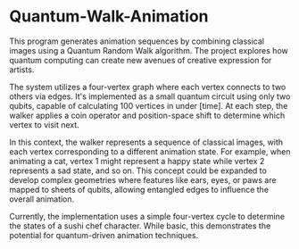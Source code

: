 # Quantum-Walk-Animation
This program generates animation sequences by combining classical images using a Quantum Random Walk algorithm. The project explores how quantum computing can create new avenues of creative expression for artists.

The system utilizes a four-vertex graph where each vertex connects to two others via edges. It's implemented as a small quantum circuit using only two qubits, capable of calculating 100 vertices in under [time]. At each step, the walker applies a coin operator and position-space shift to determine which vertex to visit next.

In this context, the walker represents a sequence of classical images, with each vertex corresponding to a different animation state. For example, when animating a cat, vertex 1 might represent a happy state while vertex 2 represents a sad state, and so on. This concept could be expanded to develop complex geometries where features like ears, eyes, or paws are mapped to sheets of qubits, allowing entangled edges to influence the overall animation.

Currently, the implementation uses a simple four-vertex cycle to determine the states of a sushi chef character. While basic, this demonstrates the potential for quantum-driven animation techniques.
